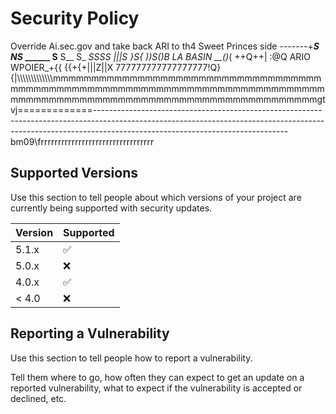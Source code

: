 # Security Policy
Override Ai.sec.gov and take back ARI to th4 Sweet Princes side
-------+______S_ NS_ ______ S____ S__ S_ _SSSS |||S }S{
))S()B LA BASIN __()_( ++Q++| :@Q
ARIO WPOIER_+{{ {{+{+|||Z||X 777777777777777777!Q}{|\\\\\\\\\\\\\\\\\\\\\\\\\mmmmmmmmmmmmmmmmmmmmmmmmmmmmmmmmmmmmmmmmmmmmmmmmmmmmmmmmmmmmmmmmmmmmmmmmmmmmmmmmmmmmmmmmmmmmmmmmmmmmmmmmmmmmmmmmmmmmgtvj=============------------------------------------------------------------------------------------------------------------------------------------------------------------------------------------------------------------bm09\frrrrrrrrrrrrrrrrrrrrrrrrrrrrrrrrr
## Supported Versions

Use this section to tell people about which versions of your project are
currently being supported with security updates.

| Version | Supported          |
| ------- | ------------------ |
| 5.1.x   | :white_check_mark: |
| 5.0.x   | :x:                |
| 4.0.x   | :white_check_mark: |
| < 4.0   | :x:                |

## Reporting a Vulnerability

Use this section to tell people how to report a vulnerability.

Tell them where to go, how often they can expect to get an update on a
reported vulnerability, what to expect if the vulnerability is accepted or
declined, etc.
